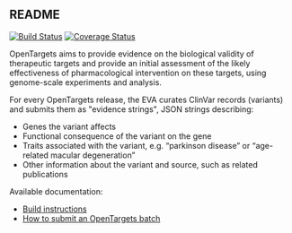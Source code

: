 ## README ##

[![Build Status](https://travis-ci.com/EBIvariation/eva-cttv-pipeline.svg?branch=master)](https://travis-ci.com/EBIvariation/eva-cttv-pipeline)
[![Coverage Status](https://coveralls.io/repos/github/EBIvariation/eva-cttv-pipeline/badge.svg?branch=master)](https://coveralls.io/github/EBIvariation/eva-cttv-pipeline?branch=master)

OpenTargets aims to provide evidence on the biological validity of therapeutic targets and provide an initial assessment
of the likely effectiveness of pharmacological intervention on these targets, using genome-scale experiments and
analysis.

For every OpenTargets release, the EVA curates ClinVar records (variants) and submits them as "evidence strings", JSON
strings describing:

* Genes the variant affects
* Functional consequence of the variant on the gene
* Traits associated with the variant, e.g. “parkinson disease” or “age-related macular degeneration”
* Other information about the variant and source, such as related publications

Available documentation:
* [Build instructions](docs/build.md)
* [How to submit an OpenTargets batch](docs/submit-opentargets-batch.md)
